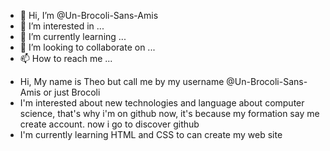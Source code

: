 - 👋 Hi, I’m @Un-Brocoli-Sans-Amis
- 👀 I’m interested in ...
- 🌱 I’m currently learning ...
- 💞️ I’m looking to collaborate on ...
- 📫 How to reach me ...

<!---
Un-Brocoli-Sans-Amis/Un-Brocoli-Sans-Amis is a ✨ special ✨ repository because its `README.md` (this file) appears on your GitHub profile.
You can click the Preview link to take a look at your changes.
--->

- Hi, My name is Theo but call me by my username @Un-Brocoli-Sans-Amis or just Brocoli
- I'm interested about new technologies and language about computer science, that's why i'm on github now, 
  it's because my formation say me create account. now i go to discover github
- I'm currently learning HTML and CSS to can create my web site

